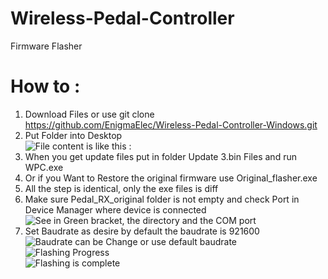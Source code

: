 # Wireless-Pedal-Controller
Firmware Flasher

# How to :
1. Download Files or use git clone https://github.com/EnigmaElec/Wireless-Pedal-Controller-Windows.git </br>
2. Put Folder into Desktop</br>
![File content is like this : ](https://raw.githubusercontent.com/EnigmaElec/Wireless-Pedal-Controller-Windows/refs/heads/main/images/File%20Content.bmp)</br>
3. When you get update files put in folder Update 3.bin Files and run WPC.exe
4. Or if you Want to Restore the original firmware use Original_flasher.exe
5. All the step is identical, only the exe files is diff     
6. Make sure Pedal_RX_original folder is not empty and check Port in Device Manager where device is connected</br>
![See in Green bracket, the directory and the COM port](https://raw.githubusercontent.com/EnigmaElec/Wireless-Pedal-Controller-Windows/refs/heads/main/images/Original%20Flasher.bmp)</br>
5. Set Baudrate as desire by default the baudrate is 921600</br>
![Baudrate can be Change or use default baudrate](https://raw.githubusercontent.com/EnigmaElec/Wireless-Pedal-Controller-Windows/refs/heads/main/images/baudrate.bmp)</br>
![Flashing Progress](https://raw.githubusercontent.com/EnigmaElec/Wireless-Pedal-Controller-Windows/refs/heads/main/images/flashing%20progress.bmp)</br>
![Flashing is complete](https://raw.githubusercontent.com/EnigmaElec/Wireless-Pedal-Controller-Windows/refs/heads/main/images/Complete.bmp)</br>
   

